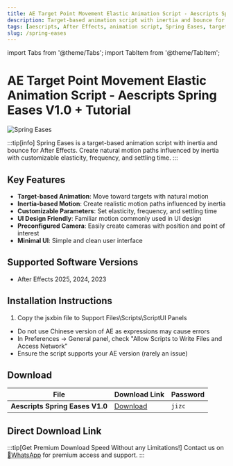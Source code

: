 ```yaml
---
title: AE Target Point Movement Elastic Animation Script - Aescripts Spring Eases V1.0 + Tutorial
description: Target-based animation script with inertia and bounce for After Effects. Create natural motion paths influenced by inertia with customizable elasticity.
tags: [aescripts, After Effects, animation script, Spring Eases, target-based animation, elastic animation, motion graphics, AE plugin]
slug: /spring-eases
---
```

import Tabs from '@theme/Tabs';
import TabItem from '@theme/TabItem';

<!--Last updated: Sep 17 2025-->

# AE Target Point Movement Elastic Animation Script - Aescripts Spring Eases V1.0 + Tutorial

![Spring Eases](https://www.gfxcamp.com/wp-content/uploads/2025/09/Spring-Ease.jpg)

:::tip[info]
Spring Eases is a target-based animation script with inertia and bounce for After Effects. Create natural motion paths influenced by inertia with customizable elasticity, frequency, and settling time.
:::

## Key Features

- **Target-based Animation**: Move toward targets with natural motion
- **Inertia-based Motion**: Create realistic motion paths influenced by inertia
- **Customizable Parameters**: Set elasticity, frequency, and settling time
- **UI Design Friendly**: Familiar motion commonly used in UI design
- **Preconfigured Camera**: Easily create cameras with position and point of interest
- **Minimal UI**: Simple and clean user interface

## Supported Software Versions

- After Effects 2025, 2024, 2023

## Installation Instructions

<Tabs>
  <TabItem value="installation" label="Installation Steps" default>
    <ol>
      <li>Copy the jsxbin file to Support Files\Scripts\ScriptUI Panels</li>
    </ol>
  </TabItem>
  <TabItem value="troubleshooting" label="Troubleshooting">
    <ul>
      <li>Do not use Chinese version of AE as expressions may cause errors</li>
      <li>In Preferences → General panel, check "Allow Scripts to Write Files and Access Network"</li>
      <li>Ensure the script supports your AE version (rarely an issue)</li>
    </ul>
  </TabItem>
</Tabs>

## Download

| File | Download Link | Password |
| ---- | ------------- | -------- |
| **Aescripts Spring Eases V1.0** | [Download](https://pan.baidu.com/s/17xKagevOT0wzhTfCl2WNwg?pwd=jizc) | `jizc` |

## Direct Download Link
:::tip[Get Premium Download Speed Without any Limitations!]
Contact us on [💬WhatsApp](https://wa.me/+8613237610083) for premium  access and support.
:::